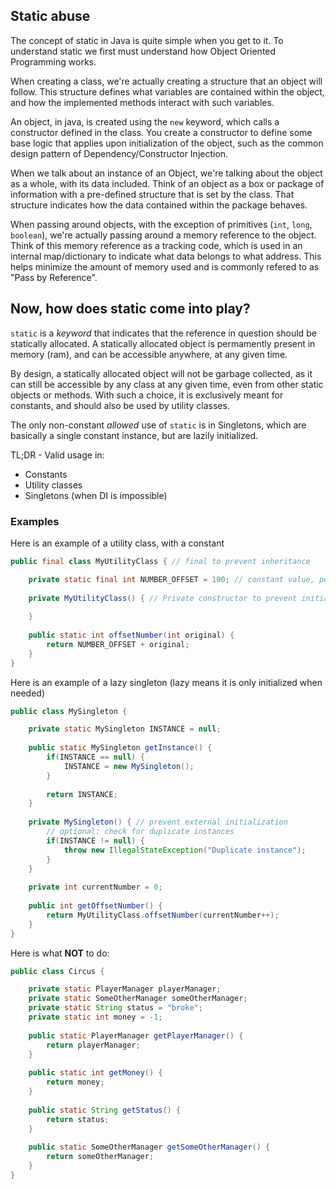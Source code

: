 ## Static abuse

The concept of static in Java is quite simple when you get to it. To understand static we first must understand how Object Oriented Programming
works.

When creating a class, we're actually creating a structure that an object will follow. This structure defines
what variables are contained within the object, and how the implemented methods interact with such variables.

An object, in java, is created using the `new` keyword, which calls a constructor defined in the class. You create
a constructor to define some base logic that applies upon initialization of the object, such as the common design pattern
of Dependency/Constructor Injection.

When we talk about an instance of an Object, we're talking about the object as a whole, with its data included. Think of an
object as a box or package of information with a pre-defined structure that is set by the class. That structure indicates
how the data contained within the package behaves.

When passing around objects, with the exception of primitives (`int`, `long`, `boolean`), we're actually passing around a memory
reference to the object. Think of this memory reference as a tracking code, which is used in an internal map/dictionary to indicate
what data belongs to what address. This helps minimize the amount of memory used and is commonly refered to as "Pass by Reference".

## Now, how does static come into play?

`static` is a *keyword* that indicates that the reference in question should be statically allocated. A statically allocated
object is permamently present in memory (ram), and can be accessible anywhere, at any given time.

By design, a statically allocated object will not be garbage collected, as it can still be accessible by any class at any given
time, even from other static objects or methods. With such a choice, it is exclusively meant for constants, and should also be used
by utility classes.

The only non-constant *allowed* use of `static` is in Singletons, which are basically a single constant instance, but are lazily initialized.

TL;DR - Valid usage in:
- Constants
- Utility classes
- Singletons (when DI is impossible)

### Examples

Here is an example of a utility class, with a constant

```java
public final class MyUtilityClass { // final to prevent inheritance

    private static final int NUMBER_OFFSET = 100; // constant value, permanent
    
    private MyUtilityClass() { // Private constructor to prevent initialization
    
    }
    
    public static int offsetNumber(int original) {
        return NUMBER_OFFSET + original;
    }
}
```

Here is an example of a lazy singleton (lazy means it is only initialized when needed)

```java
public class MySingleton {

    private static MySingleton INSTANCE = null;
    
    public static MySingleton getInstance() {
        if(INSTANCE == null) {
            INSTANCE = new MySingleton();
        }
        
        return INSTANCE;
    }
    
    private MySingleton() { // prevent external initialization
        // optional: check for duplicate instances
        if(INSTANCE != null) {
            throw new IllegalStateException("Duplicate instance");
        }
    }
    
    private int currentNumber = 0;
    
    public int getOffsetNumber() {
        return MyUtilityClass.offsetNumber(currentNumber++);
    }
}
```

Here is what **NOT** to do:

```java
public class Circus {

    private static PlayerManager playerManager;
    private static SomeOtherManager someOtherManager;
    private static String status = "broke";
    private static int money = -1;
    
    public static PlayerManager getPlayerManager() {
        return playerManager;
    }
    
    public static int getMoney() {
        return money;
    }
    
    public static String getStatus() {
        return status;
    }
    
    public static SomeOtherManager getSomeOtherManager() {
        return someOtherManager;
    }
}
```